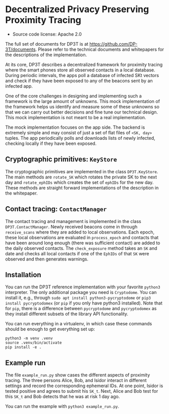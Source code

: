 # Decentralized Privacy Preserving Proximity Tracing

* Source code license: Apache 2.0

The full set of documents for DP3T is at <https://github.com/DP-3T/documents>.
Please refer to the technical documents and whitepapers for the descriptions
of the implementation.

At its core, DP3T describes a decentralized framework for proximity tracing
where the smart phones store all observed contacts in a local database.
During periodic intervals, the apps poll a database of infected SKt vectors
and check if they have been exposed to any of the beacons sent by an infected
app.

One of the core challenges in designing and implementing such a framework is
the large amount of unknowns. This mock implementation of the framework helps
us identify and measure some of these unknowns so that we can carry out better
decisions and fine tune our technical design. This mock implementation is not
meant to be a real implementation.

The mock implementation focuses on the app side. The backend is extremely
simple and may consist of just a set of flat files of `<SK, day>` tuples. The
app periodically polls and downloads lists of newly infected, checking locally
if they have been exposed.


## Cryptographic primitives: `KeyStore`

The cryptographic primitives are implemented in the class `DP3T.KeyStore`.
The main methods are `rotate_SK` which rotates the private SK to the next day
and `rotate_ephIDs` which creates the set of `ephIDs` for the new day. These
methods are straight forward implementations of the description in the
whitepaper.


## Contact tracing: `ContactManager`

The contact tracing and management is implemented in the class
`DP3T.ContactManager`. Newly received beacons come in through `receive_scans`
where they are added to local observations. Each epoch, these local
observations are evaluated in `process_epoch` and contacts that have been
around long enough (there was sufficient contact) are added to the daily
observed contacts. The `check_exposure` method takes an `SK` and date and
checks all local contacts if one of the `EphIDs` of that `SK` were observed
and then generates warnings.


## Installation

You can run the DP3T reference implementation with your favorite `python3`
interpreter. The only additional package you need is `Cryptodome`. You can
install it, e.g., through `sudo apt install python3-pycryptodome` or
`pip3 install pycryptodomex` (or `pip` if you only have python3 installed).
Note that for `pip`, there is a difference between `pycryptodome` and
`pycryptodomex` as they install different subsets of the library API
functionality.

You can run everything in a virtualenv, in which case these commands should
be enough to get everything set up:
```
python3 -m venv .venv
source .venv/bin/activate
pip install -e .
```


## Example run

The file `example_run.py` show cases the different aspects of proximity
tracing. The three persons Alice, Bob, and Isidor interact in different
settings and record the corresponding ephemeral IDs. At one point, Isidor
is tested positive and agrees to submit his `SK_t`. Next, Alice and Bob test
for this `SK_t` and Bob detects that he was at risk 1 day ago.

You can run the example with `python3 example_run.py`.
